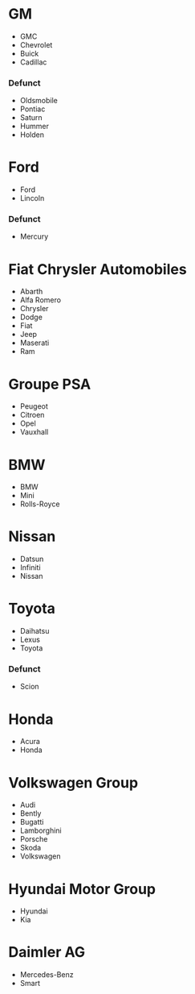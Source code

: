 # GM
* GMC
* Chevrolet
* Buick
* Cadillac
### Defunct
* Oldsmobile
* Pontiac
* Saturn
* Hummer
* Holden

# Ford
* Ford
* Lincoln
### Defunct
* Mercury

# Fiat Chrysler Automobiles
* Abarth
* Alfa Romero
* Chrysler
* Dodge
* Fiat
* Jeep
* Maserati
* Ram

# Groupe PSA
* Peugeot
* Citroen
* Opel
* Vauxhall

# BMW
* BMW
* Mini
* Rolls-Royce

# Nissan
* Datsun
* Infiniti
* Nissan

# Toyota
* Daihatsu
* Lexus
* Toyota
### Defunct
* Scion

# Honda
* Acura
* Honda

# Volkswagen Group
* Audi
* Bently
* Bugatti
* Lamborghini
* Porsche
* Skoda
* Volkswagen

# Hyundai Motor Group
* Hyundai
* Kia

# Daimler AG
* Mercedes-Benz
* Smart